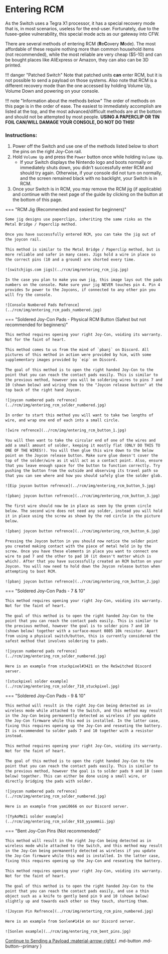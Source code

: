 # Entering RCM

As the Switch uses a Tegra X1 processor, it has a special recovery mode that is, in most scenarios, useless for the end-user. Fortunately, due to the fusee-gelee vulnerability, this special mode acts as our gateway into CFW.

There are several methods of entering RCM (**R**e**C**overy **M**ode). The most affordable of these require nothing more than common household items (not recommended), while the most reliable are very cheap ($5-10) and can be bought places like AliExpress or Amazon, they can also can be 3D printed.

!!! danger "Patched Switch"
    Note that patched units **can** enter RCM, but it is not possible to send a payload on those systems. Also note that RCM is a different recovery mode than the one accessed by holding Volume Up, Volume Down and powering on your console.

!!! note "Information about the methods below"
    The order of methods on this page is in the order of ease. The easiest to immediately accomplish are listed at the top, and the most advanced/difficult methods are at the bottom and should not be attempted by most people.
    **USING A PAPERCLIP OR TIN FOIL CAN/WILL DAMAGE YOUR CONSOLE, DO NOT DO THIS!**

### Instructions:

1. Power off the Switch and use one of the methods listed below to short the pins on the right Joy-Con rail.
2. Hold `Volume Up` and press the `Power` button once while holding `Volume Up`.
    - If your Switch displays the Nintendo logo and boots normally or immediately shuts down, you didn't successfully enter RCM and should try again. Otherwise, if your console did not turn on normally, and the screen remained black with no backlight, your Switch is in RCM.
3. Once your Switch is in RCM, you may remove the RCM jig (if applicable) and continue with the next page of the guide by clicking on the button at the bottom of this page.

=== "RCM Jig (Recommended and easiest for beginners)"
    
    Some jig designs use paperclips, inheriting the same risks as the Metal Bridge / Paperclip method.

    Once you have successfully entered RCM, you can take the jig out of the joycon rail.

    This method is similar to the Metal Bridge / Paperclip method, but is more reliable and safer in many cases. Jigs hold a wire in place so the correct pins (10 and a ground) are shorted every time.

    ![switchjigs.com jigs](../rcm/img/entering_rcm_jig.jpg)
		
    In the case you plan to make you own jig, this image lays out the pads numbers on the console. Make sure your jig NEVER touches pin 4. Pin 4 provides 5v power to the Joycons, if connected to any other pin you will fry the console.

    ![Console Numbered Pads Refrence](../rcm/img/entering_rcm_pads_numbered.jpg)
	


=== "Soldered Joy-Con Pads - Physical RCM Button (Safest but not recommended for beginners)"

    This method requires opening your right Joy-Con, voiding its warranty. Not for the faint of heart.

    This method comes to us from the mind of `pbanj` on Discord. All pictures of this method in action were provided by him, with some supplementary images provided by `eip` on Discord.
	
    The goal of this method is to open the right handed Joy-Con to the point that you can reach the contact pads easily. This is similar to the previous method, however you will be soldering wires to pins 7 and 10 (shown below) and wiring them to the "Joycon release button" at the top back of the right hand Joycon.

    ![joycon numbered pads refrence](../rcm/img/entering_rcm_solder_numbered.jpg)

    In order to start this method you will want to take two lengths of wire, and wrap one end of each into a small circle.

    ![wire refrence](../rcm/img/entering_rcm_button_1.jpg)
		
	You will then want to take the circular end of one of the wires and add a small amount of solder, keeping it mostly flat (ONLY DO THIS TO ONE OF THE WIRES!). You will then glue this wire down to the below point on the Joycon release button. Make sure glue doesn't cover the top of the solder/wire as it will act as a contact point. Also, ensure that you leave enough space for the button to function correctly. Try pushing the button from the outside and observing its travel path so that you can see where and how you should safely glue the solder glob.

    ![Eip joycon button refrence](../rcm/img/entering_rcm_button_5.jpg)
		
    ![pbanj joycon button refrence](../rcm/img/entering_rcm_button_3.jpg)
		
    The first wire should now be in place as seen by the green circle below. The second wire does not need any solder, instead you will hold it in place using the screw as shown by the red circle in the picture below.

    ![pbanj joycon button refrence](../rcm/img/entering_rcm_button_6.jpg)

    Pressing the Joycon button in you should now notice the solder point you created making contact with the piece of metal held in by the screw. Once you have these elements in place you want to connect one wire to pad 7 and the other to pad 10 (it doesn't matter which is which). After that you have successfully created an RCM button on your Joycon. You will now need to hold down the Joycon release button when attempting to boot RCM.

    ![pbanj joycon button refrence](../rcm/img/entering_rcm_button_2.jpg)



=== "Soldered Joy-Con Pads - 7 & 10"

    This method requires opening your right Joy-Con, voiding its warranty. Not for the faint of heart.

    The goal of this method is to open the right handed Joy-Con to the point that you can reach the contact pads easily. This is similar to the previous method, however the goal is to solder pins 7 and 10 (shown below) together with a surface-mount 0805 10k resistor. Apart from using a physical switch/button, this is currently considered the safest method that involves soldering to pads.

    ![joycon numbered pads refrence](../rcm/img/entering_rcm_solder_numbered.jpg)

    Here is an example from stuckpixel#3421 on the ReSwitched Discord server.

    ![stuckpixel solder example](../rcm/img/entering_rcm_solder_710_stuckpixel.jpg)



=== "Soldered Joy-Con Pads - 9 & 10"

    This method will result in the right Joy-Con being detected as in wireless mode while attached to the Switch, and this method may result in the Joy-Con being permanently detected as wireless if you update the Joy-Con firmware while this mod is installed. In the latter case, fixing this requires opening up the Joy-Con and reseating the battery. It is recommended to solder pads 7 and 10 together with a resistor instead.

    This method requires opening your right Joy-Con, voiding its warranty. Not for the faint of heart.

    The goal of this method is to open the right handed Joy-Con to the point that you can reach the contact pads easily. This is similar to the previous method, however the goal is to solder pads 9 and 10 (seen below) together. This can either be done using a small wire, or directly bridging the pads with solder.

    ![joycon numbered pads refrence](../rcm/img/entering_rcm_solder_numbered.jpg)
	
    Here is an example from yami0666 on our Discord server.

    ![YyAoMmIi solder example](../rcm/img/entering_rcm_solder_910_yyaommii.jpg)


=== "Bent Joy-Con Pins (Not recommended)"

    This method will result in the right Joy-Con being detected as in wireless mode while attached to the Switch, and this method may result in the Joy-Con being permanently detected as wireless if you update the Joy-Con firmware while this mod is installed. In the latter case, fixing this requires opening up the Joy-Con and reseating the battery.

    This method requires opening your right Joy-Con, voiding its warranty. Not for the faint of heart.

    The goal of this method is to open the right handed Joy-Con to the point that you can reach the contact pads easily, and use a thin object such as a knife to gently bend pin 9 and 10 (shown below) slightly up and towards each other so they touch, shorting them.

    ![Joycon Pin Refrence](../rcm/img/enterting_rcm_pins_numbered.jpg)

    Here is an example from Sonlen#1414 on our Discord server.

    ![Sonlen example](../rcm/img/entering_rcm_bent_pins.jpg)


[Continue to Sending a Payload :material-arrow-right:](sending_payload.md){ .md-button .md-button--primary }
